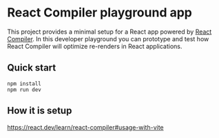 # React Compiler playground app

This project provides a minimal setup for a React app powered by [React Compiler](https://react.dev/learn/react-compiler).
In this developer playground you can prototype and test how React Compiler will optimize re-renders in React applications.

## Quick start

```shell
npm install
npm run dev
```

## How it is setup

https://react.dev/learn/react-compiler#usage-with-vite
